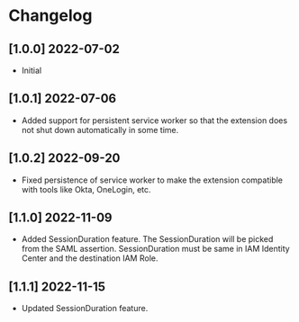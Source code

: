 # Changelog

## [1.0.0] 2022-07-02
- Initial
## [1.0.1] 2022-07-06
- Added support for persistent service worker so that the extension does not shut down automatically in some time.
## [1.0.2] 2022-09-20
- Fixed persistence of service worker to make the extension compatible with tools like Okta, OneLogin, etc.

## [1.1.0] 2022-11-09
- Added SessionDuration feature. The SessionDuration will be picked from the SAML assertion. SessionDuration must be same in IAM Identity Center and the destination IAM Role.

## [1.1.1] 2022-11-15
- Updated SessionDuration feature.